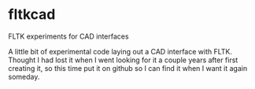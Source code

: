 fltkcad
=======

FLTK experiments for CAD interfaces

A little bit of experimental code laying out a CAD interface with FLTK.  Thought I had lost it when
I went looking for it a couple years after first creating it, so this time put it on github so I can
find it when I want it again someday.
